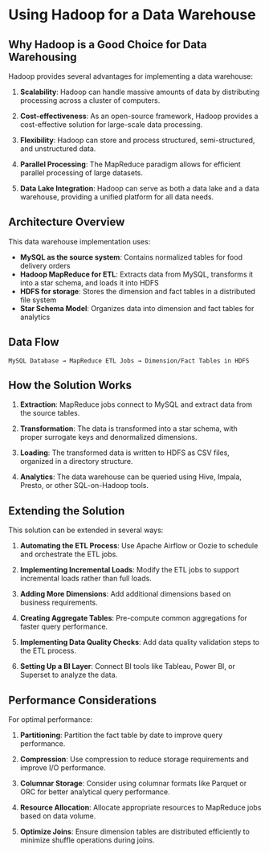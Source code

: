 # Using Hadoop for a Data Warehouse

## Why Hadoop is a Good Choice for Data Warehousing

Hadoop provides several advantages for implementing a data warehouse:

1. **Scalability**: Hadoop can handle massive amounts of data by distributing processing across a cluster of computers.

2. **Cost-effectiveness**: As an open-source framework, Hadoop provides a cost-effective solution for large-scale data processing.

3. **Flexibility**: Hadoop can store and process structured, semi-structured, and unstructured data.

4. **Parallel Processing**: The MapReduce paradigm allows for efficient parallel processing of large datasets.

5. **Data Lake Integration**: Hadoop can serve as both a data lake and a data warehouse, providing a unified platform for all data needs.

## Architecture Overview

This data warehouse implementation uses:

- **MySQL as the source system**: Contains normalized tables for food delivery orders
- **Hadoop MapReduce for ETL**: Extracts data from MySQL, transforms it into a star schema, and loads it into HDFS
- **HDFS for storage**: Stores the dimension and fact tables in a distributed file system
- **Star Schema Model**: Organizes data into dimension and fact tables for analytics

## Data Flow

```
MySQL Database → MapReduce ETL Jobs → Dimension/Fact Tables in HDFS
```

## How the Solution Works

1. **Extraction**: MapReduce jobs connect to MySQL and extract data from the source tables.

2. **Transformation**: The data is transformed into a star schema, with proper surrogate keys and denormalized dimensions.

3. **Loading**: The transformed data is written to HDFS as CSV files, organized in a directory structure.

4. **Analytics**: The data warehouse can be queried using Hive, Impala, Presto, or other SQL-on-Hadoop tools.

## Extending the Solution

This solution can be extended in several ways:

1. **Automating the ETL Process**: Use Apache Airflow or Oozie to schedule and orchestrate the ETL jobs.

2. **Implementing Incremental Loads**: Modify the ETL jobs to support incremental loads rather than full loads.

3. **Adding More Dimensions**: Add additional dimensions based on business requirements.

4. **Creating Aggregate Tables**: Pre-compute common aggregations for faster query performance.

5. **Implementing Data Quality Checks**: Add data quality validation steps to the ETL process.

6. **Setting Up a BI Layer**: Connect BI tools like Tableau, Power BI, or Superset to analyze the data.

## Performance Considerations

For optimal performance:

1. **Partitioning**: Partition the fact table by date to improve query performance.

2. **Compression**: Use compression to reduce storage requirements and improve I/O performance.

3. **Columnar Storage**: Consider using columnar formats like Parquet or ORC for better analytical query performance.

4. **Resource Allocation**: Allocate appropriate resources to MapReduce jobs based on data volume.

5. **Optimize Joins**: Ensure dimension tables are distributed efficiently to minimize shuffle operations during joins.
